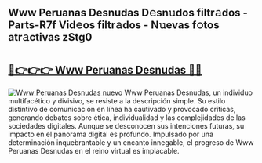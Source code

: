 ## Www Peruanas Desnudas D𝚎sn𝚞dos filtr𝚊dos - Parts-R7f Vid𝚎os filtr𝚊dos - N𝚞evas f𝚘tos atr𝚊ctivas zStg0

# <h2><a href="http://mb3nsa5.tromn.icu/?c=Www+Peruanas+Desnudas">🔗👉👉👉 Www Peruanas Desnudas 🔗🔗</a></h2>

[![Www Peruanas Desnudas nuevo](https://i.imgur.com/pEAQMta.gif)](http://mb3nsa5.tromn.icu/?c=Www+Peruanas+Desnudas)
Www Peruanas Desnudas, un individuo multifacético y divisivo, se resiste a la descripción simple. Su estilo distintivo de comunicación en línea ha cautivado y provocado críticas, generando debates sobre ética, individualidad y las complejidades de las sociedades digitales. Aunque se desconocen sus intenciones futuras, su impacto en el panorama digital es profundo. Impulsado por una determinación inquebrantable y un encanto innegable, el progreso de Www Peruanas Desnudas en el reino virtual es implacable.
